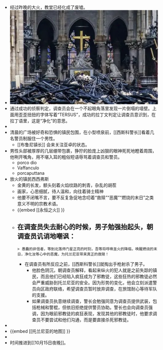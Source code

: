 - 经过昨晚的大火，教堂已经化成了废墟。
- ![image.png](../assets/image_1631322872978_0.png)
- 通过成功的侦察判定，调查员会在一个不起眼角落里发现一片倒塌的墙壁。上面用歪歪扭扭的字体写着“TERSUS”，成功的拉丁文判定让调查员意识到，在拉丁语里，这是“净化”的意思。
-
- 清晨的广场被好奇和恐惧的镇民包围，在小型喷泉前，[[西斯科警长]]看着几名警员制服住一个男性。
	- [[布鲁尼镇长]] 会来关注亚卓的状态。
- 男性头部被厚厚的几层绷带包裹，狰狞的脸庞上凶狠的眼神死死地瞪着周围，他咧开嘴角，用不堪入耳的粗俗短语辱骂着调查员和警员。
	- porco dio
	- Vaffanculo
	- porcaputtana
- 放火的镇民西西弗斯
	- 金黄的长发，额头刻着火焰纹路的刺青，杂乱的胡茬
	- 画家，心思细腻，待人温和，向往着骑士精神
	- 他要不闭嘴不言，要不反复急促地念叨着“救赎”“恶魔”“燃烧的末日”之类意义不明的宗教术语。
	- {{embed [[永恒之火]] }}
	- 在调查员失去耐心的时候，男子勉强抬起头，朝调查员讥诮地嘲讽：
		-
		  > 愚蠢的非信者，等到北落师门星正亮的时刻，吾等将呼唤圣火的降临，唤醒燃烧的末日，净化汝等心中的恶魔，为托兰尼亚带来真正的救赎！
		- 在调查员有所反应之前，[[西斯科警长]]就掏出手枪射杀了男子。
			- 他脸色阴沉，朝调查员解释，看起来纵火的犯人就是之前失踪的镇民，而且他们已经陷入疯狂成为了邪教徒，这些狂热的邪教徒必然会严重威胁到托兰尼亚的安全。因为形势的变化，他会立刻派遣警员向区政府联络，希望调查员暂时放弃调查，在旅馆耐心等待军队的支援。
			- 如果调查员执意继续调查，警长会勉强同意为调查员提供武装，包括枪械和警棍，但依旧拒绝提供警员协助。警长也会向调查员强调，因为眼前邪教徒的疯狂表现，发现其他的邪教徒时，他要求调查员不要尝试和他们沟通，而是要直接杀死邪教徒。
-
- {{embed [[托兰尼亚的地图]] }}
-
- 时间推进到[[10月15日夜晚]]。